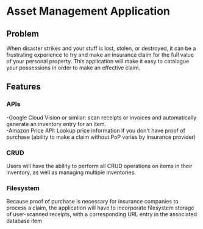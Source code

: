 # Asset Management Application

## Problem
When disaster strikes and your stuff is lost, stolen, or destroyed, it can be a frustrating experience to try and make an insurance claim for the full value of your personal property. This application will make it easy to catalogue your possessions in order to make an effective claim.

## Features

### APIs
-Google Cloud Vision or similar: scan receipts or invoices and automatically generate an inventory entry for an item.<br>
-Amazon Price API: Lookup price information if you don't have proof of purchase (ability to make a claim without PoP varies by insurance provider)
 
### CRUD
Users will have the ability to perform all CRUD operations on items in their inventory, as well as managing multiple inventories.

### Filesystem
Because proof of purchase is necessary for insurance companies to process a claim, the application will have to incorporate filesystem storage of user-scanned receipts, with a corresponding URL entry in the associated database item